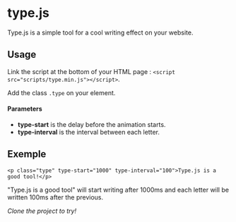 # type.js

Type.js is a simple tool for a cool writing effect on your website.

## Usage

Link the script at the bottom of your HTML page : `<script src="scripts/type.min.js"></script>`.

Add the class `.type` on your element.

#### Parameters
* **type-start** is the delay before the animation starts.
* **type-interval** is the interval between each letter.

## Exemple

`<p class="type" type-start="1000" type-interval="100">Type.js is a good tool!</p>`

"Type.js is a good tool" will start writing after 1000ms and each letter will be written 100ms after the previous.


*Clone the project to try!*
